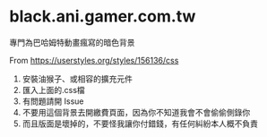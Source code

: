 # black.ani.gamer.com.tw
專門為巴哈姆特動畫瘋寫的暗色背景

From https://userstyles.org/styles/156136/css

1. 安裝油猴子、或相容的擴充元件
2. 匯入上面的.css檔
3. 有問題請開 Issue
4. 不要用這個背景去開繳費頁面，因為你不知道我會不會偷偷側錄你
5. 而且版面是壞掉的，不要怪我讓你付錯錢，有任何糾紛本人概不負責
